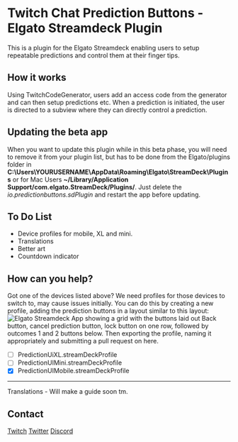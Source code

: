 # Twitch Chat Prediction Buttons - Elgato Streamdeck Plugin

This is a plugin for the Elgato Streamdeck enabling users to setup repeatable predictions and control them at their finger tips.

## How it works

Using TwitchCodeGenerator, users add an access code from the generator and can then setup predictions etc. When a prediction is initiated, the user is directed to a subview where they can directly control a prediction.

## Updating the beta app

When you want to update this plugin while in this beta phase, you will need to remove it from your plugin list, but has to be done from the Elgato/plugins folder in **C:\Users\YOURUSERNAME\AppData\Roaming\Elgato\StreamDeck\Plugins** or for Mac Users **~/Library/Application Support/com.elgato.StreamDeck/Plugins/**. Just delete the *io.predictionbuttons.sdPlugin* and restart the app before updating.

## To Do List

- Device profiles for mobile, XL and mini.
- Translations
- Better art
- Countdown indicator

## How can you help?

Got one of the devices listed above? We need profiles for those devices to switch to, may cause issues initially. You can do this by creating a new profile, adding the prediction buttons in a layout similar to this layout:![Elgato Streamdeck App showing a grid with the buttons laid out](https://i.imgur.com/RmmYWpV.png) Back button, cancel prediction button, lock button on one row, followed by outcomes 1 and 2 buttons below. Then exporting the profile, naming it appropriately and submitting a pull request on here.

- [ ] PredictionUiXL.streamDeckProfile
- [ ] PredictionUIMini.streamDeckProfile
- [x] PredictionUIMobile.streamDeckProfile

---

Translations - Will make a guide soon tm.

## Contact

[Twitch](twitch.tv/ghostlytuna)
[Twitter](twitter.com/ghostlytuna)
[Discord](https://discordapp.com/invite/S67P7UH)

